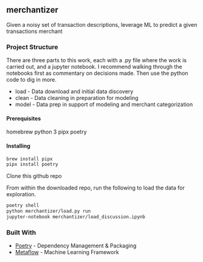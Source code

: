## merchantizer
Given a noisy set of transaction descriptions, leverage ML to predict a given transactions merchant

### Project Structure

There are three parts to this work, each with a .py file where the work is carried out, and a jupyter notebook. I recommend walking through the notebooks first as commentary on decisions made. Then use the python code to dig in more.
* load - Data download and initial data discovery
* clean - Data cleaning in preparation for modeling
* model - Data prep in support of modeling and merchant categorization

#### Prerequisites
homebrew
python 3
pipx
poetry

#### Installing
```zsh
brew install pipx
pipx install poetry
```

Clone this github repo

From within the downloaded repo, run the following to load the data for exploration.

```zsh
poetry shell
python merchantizer/load.py run
jupyter-notebook merchantizer/load_discussion.ipynb
```

### Built With
* [Poetry](https://python-poetry.org) - Dependency Management & Packaging
* [Metaflow](https://metaflow.org) - Machine Learning Framework
